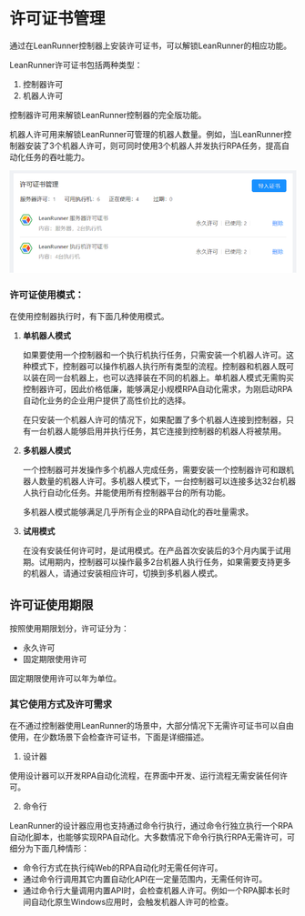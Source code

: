 # 许可证书管理

通过在LeanRunner控制器上安装许可证书，可以解锁LeanRunner的相应功能。

LeanRunner许可证书包括两种类型：
1. 控制器许可
2. 机器人许可

控制器许可用来解锁LeanRunner控制器的完全版功能。

机器人许可用来解锁LeanRunner可管理的机器人数量。例如，当LeanRunner控制器安装了3个机器人许可，则可同时使用3个机器人并发执行RPA任务，提高自动化任务的吞吐能力。

![](assets/license_manage.png)

### 许可证使用模式：

在使用控制器执行时，有下面几种使用模式。

1. **单机器人模式**

   如果要使用一个控制器和一个执行机执行任务，只需安装一个机器人许可。这种模式下，控制器可以操作机器人执行所有类型的流程。控制器和机器人既可以装在同一台机器上，也可以选择装在不同的机器上。单机器人模式无需购买控制器许可，因此价格低廉，能够满足小规模RPA自动化需求，为刚启动RPA自动化业务的企业用户提供了高性价比的选择。
   
   在只安装一个机器人许可的情况下，如果配置了多个机器人连接到控制器，只有一台机器人能够启用并执行任务，其它连接到控制器的机器人将被禁用。
   

2. **多机器人模式**

   一个控制器可并发操作多个机器人完成任务，需要安装一个控制器许可和跟机器人数量的机器人许可。多机器人模式下，一台控制器可以连接多达32台机器人执行自动化任务。并能使用所有控制器平台的所有功能。

   多机器人模式能够满足几乎所有企业的RPA自动化的吞吐量需求。

3. **试用模式**

   在没有安装任何许可时，是试用模式。在产品首次安装后的3个月内属于试用期。试用期内，控制器可以操作最多2台机器人执行任务，如果需要支持更多的机器人，请通过安装相应许可，切换到多机器人模式。

## 许可证使用期限

按照使用期限划分，许可证分为：

* 永久许可
* 固定期限使用许可

固定期限使用许可以年为单位。


### 其它使用方式及许可需求

在不通过控制器使用LeanRunner的场景中，大部分情况下无需许可证书可以自由使用，在少数场景下会检查许可证书，下面是详细描述。

1. 设计器

使用设计器可以开发RPA自动化流程，在界面中开发、运行流程无需安装任何许可。

2. 命令行

LeanRunner的设计器应用也支持通过命令行执行，通过命令行独立执行一个RPA自动化脚本，也能够实现RPA自动化。大多数情况下命令行执行RPA无需许可，可细分为下面几种情形：

* 命令行方式在执行纯Web的RPA自动化时无需任何许可。
* 通过命令行调用其它内置自动化API在一定量范围内，无需任何许可。
* 通过命令行大量调用内置API时，会检查机器人许可。例如一个RPA脚本长时间自动化原生Windows应用时，会触发机器人许可的检查。